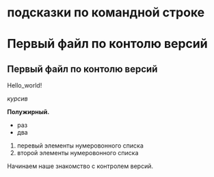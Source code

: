 # подсказки по командной строке


# Первый файл по контолю версий

## Первый файл по контолю версий

Hello_world!

*курсив*

**Полужирный.**

* раз
* два

1. перевый элементы нумеровонного списка
2. второй элементы нумеровонного списка

Начинаем наше знакомство с контролем версий.
